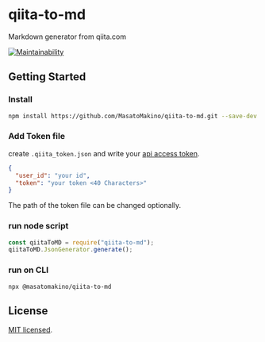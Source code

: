# qiita-to-md

Markdown generator from qiita.com

[![Maintainability](https://api.codeclimate.com/v1/badges/85442a6c02c73e0f380a/maintainability)](https://codeclimate.com/github/MasatoMakino/qiita-to-md/maintainability)

## Getting Started

### Install

```bash
npm install https://github.com/MasatoMakino/qiita-to-md.git --save-dev
```

### Add Token file

create `.qiita_token.json` and write your [api access token](https://qiita.com/api/v2/docs#%E3%82%A2%E3%82%AF%E3%82%BB%E3%82%B9%E3%83%88%E3%83%BC%E3%82%AF%E3%83%B3).

```json
{
  "user_id": "your id",
  "token": "your token <40 Characters>"
}
```

The path of the token file can be changed optionally.

### run node script

```js
const qiitaToMD = require("qiita-to-md");
qiitaToMD.JsonGenerator.generate();
```

### run on CLI

```shell
npx @masatomakino/qiita-to-md
```

## License

[MIT licensed](LICENSE).
